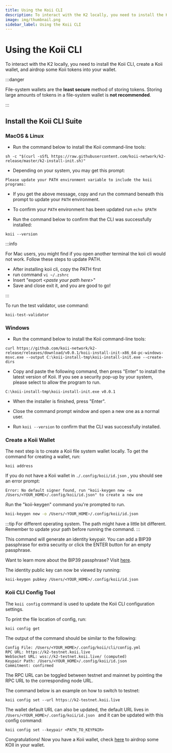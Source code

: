 ```yaml
---
title: Using the Koii CLI
description: To interact with the K2 locally, you need to install the Koii CLI, create a Koii wallet, and airdrop some Koii tokens into your wallet.
image: img/thumbnail.png
sidebar_label: Using the Koii CLI
---
```


# Using the Koii CLI

To interact with the K2 locally, you need to install the Koii CLI, create a Koii wallet, and airdrop some Koii tokens into your wallet.&#x20;

:::danger

File-system wallets are the **least secure** method of storing tokens. Storing large amounts of tokens in a file-system wallet is **not recommended**.

:::

## Install the Koii CLI Suite

### MacOS & Linux

- Run the command below to install the Koii command-line tools:

```
sh -c "$(curl -sSfL https://raw.githubusercontent.com/koii-network/k2-release/master/k2-install-init.sh)"
```

- Depending on your system, you may get this prompt:

```
Please update your PATH environment variable to include the koii programs:
```

- If you get the above message, copy and run the command beneath this prompt to update your `PATH` environment.

- To confirm your `PATH` environment has been updated run `echo $PATH`

- Run the command below to confirm that the CLI was successfully installed:

```
koii --version
```

:::info

For Mac users, you might find if you open another terminal the koii cli would not work. Follow these steps to update PATH.

- After installing koii cli, copy the PATH first
- run command `vi ~/.zshrc`
- Insert "export <_paste your path here>_"
- Save and close exit it, and you are good to go!

:::

To run the test validator, use command:&#x20;

```
koii-test-validator
```

### Windows

- Run the command below to install the Koii command-line tools:

```
curl https://github.com/koii-network/k2-release/releases/download/v0.0.1/koii-install-init-x86_64-pc-windows-msvc.exe --output C:\koii-install-tmp\koii-install-init.exe --create-dirs
```

- Copy and paste the following command, then press "Enter" to install the latest version of Koii. If you see a security pop-up by your system, please select to allow the program to run.

```
C:\koii-install-tmp\koii-install-init.exe v0.0.1
```

- When the installer is finished, press "Enter".

- Close the command prompt window and open a new one as a normal user.
- Run `koii --version` to confirm that the CLI was successfully installed.

### Create a Koii Wallet

The next step is to create a Koii file system wallet locally. To get the command for creating a wallet, run:

```
koii address
```

If you do not have a Koii wallet in `./.config/koii/id.json` , you should see an error prompt:

```
Error: No default signer found, run "koii-keygen new -o /Users/<YOUR_HOME>/.config/koii/id.json" to create a new one
```

Run the "koii-keygen" command you're prompted to run.&#x20;

```bash
koii-keygen new -o /Users/<YOUR_HOME>/.config/koii/id.json
```

:::tip
For different operating system. The path might have a little bit different. Remember to update your path before running the command.
:::

This command will generate an identity keypair. You can add a BIP39 passphrase for extra security or click the ENTER button for an empty passphrase.

Want to learn more about the BIP39 passphrase? Visit [here](https://www.blockplate.com/blogs/blockplate/what-is-a-bip39-passphrase).

The identity public key can now be viewed by running:

```
koii-keygen pubkey /Users/<YOUR_HOME>/.config/koii/id.json
```

### Koii CLI Config Tool

The `koii config` command is used to update the Koii CLI configuration settings.

To print the file location of config, run:

```
koii config get
```

The output of the command should be similar to the following:

```
Config File: /Users/<YOUR_HOME>/.config/koii/cli/config.yml
RPC URL: https://k2-testnet.koii.live
WebSocket URL: wss://k2-testnet.koii.live/ (computed)
Keypair Path: /Users/<YOUR_HOME>/.config/koii/id.json
Commitment: confirmed
```

The RPC URL can be toggled between testnet and mainnet by pointing the RPC URL to the corresponding node URL.

The command below is an example on how to switch to testnet:

```
koii config set --url https://k2-testnet.koii.live
```

The wallet default URL can also be updated, the default URL lives in `/Users/<YOUR_HOME>/.config/koii/id.json ` and it can be updated with this config command:

```
koii config set --keypair <PATH_TO_KEYPAIR>
```

Congratulations! Now you have a Koii wallet, check [here](./wallet-and-faucet) to airdrop some KOII in your wallet.

